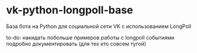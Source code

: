 # vk-python-longpoll-base
База бота на Python для социальной сети VK с использованием LongPoll

to-do:
накидать побольше примеров работы с longpoll событиями
подробно документировать (для тех кто совсем тугой)
